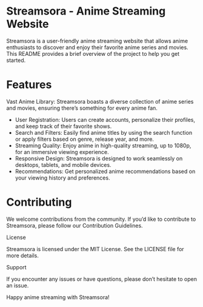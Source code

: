 # Streamsora - Anime Streaming Website

Streamsora is a user-friendly anime streaming website that allows anime enthusiasts to discover and enjoy their favorite anime series and movies. This README provides a brief overview of the project to help you get started.

# Features

Vast Anime Library: Streamsora boasts a diverse collection of anime series and movies, ensuring there’s something for every anime fan.

- User Registration: Users can create accounts, personalize their profiles, and keep track of their favorite shows.
- Search and Filters: Easily find anime titles by using the search function or apply filters based on genre, release year, and more.
- Streaming Quality: Enjoy anime in high-quality streaming, up to 1080p, for an immersive viewing experience.
- Responsive Design: Streamsora is designed to work seamlessly on desktops, tablets, and mobile devices.
- Recommendations: Get personalized anime recommendations based on your viewing history and preferences.

# Contributing

We welcome contributions from the community. If you’d like to contribute to Streamsora, please follow our Contribution Guidelines.

License

Streamsora is licensed under the MIT License. See the LICENSE file for more details.

Support

If you encounter any issues or have questions, please don’t hesitate to open an issue.

Happy anime streaming with Streamsora!
